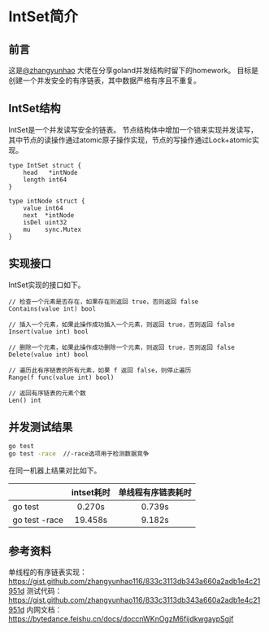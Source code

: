 # IntSet简介

## 前言
这是[@zhangyunhao](!https://github.com/zhangyunhao116) 大佬在分享goland并发结构时留下的homework。
目标是创建一个并发安全的有序链表，其中数据严格有序且不重复。

## IntSet结构
IntSet是一个并发读写安全的链表。
节点结构体中增加一个锁来实现并发读写，其中节点的读操作通过atomic原子操作实现，节点的写操作通过Lock+atomic实现。
```
type IntSet struct {
	head   *intNode
	length int64
}

type intNode struct {
	value int64
	next  *intNode
	isDel uint32
	mu    sync.Mutex
}
```

## 实现接口
IntSet实现的接口如下。
```
// 检查一个元素是否存在，如果存在则返回 true，否则返回 false
Contains(value int) bool

// 插入一个元素，如果此操作成功插入一个元素，则返回 true，否则返回 false
Insert(value int) bool

// 删除一个元素，如果此操作成功删除一个元素，则返回 true，否则返回 false
Delete(value int) bool

// 遍历此有序链表的所有元素，如果 f 返回 false，则停止遍历
Range(f func(value int) bool)

// 返回有序链表的元素个数
Len() int
```

## 并发测试结果
```bash
go test
go test -race  //-race选项用于检测数据竞争
```
在同一机器上结果对比如下。

| | intset耗时| 单线程有序链表耗时|
|---|:---:|:---:|
|go test| 0.270s|0.739s|
|go test -race|19.458s |9.182s|

## 参考资料
单线程的有序链表实现：https://gist.github.com/zhangyunhao116/833c3113db343a660a2adb1e4c21951d
测试代码：https://gist.github.com/zhangyunhao116/833c3113db343a660a2adb1e4c21951d
内网文档：https://bytedance.feishu.cn/docs/doccnWKnOgzM6fijdkwgaypSgjf
